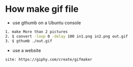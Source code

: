 # How make gif file

* use gthumb on a Ubuntu console
```bash
1. make More than 2 pictures
2. $ convert -loop 0 -delay 100 in1.png in2.png out.gif
3. $ gthumb ./out.gif
```

* use a website
```bash
site: https://giphy.com/create/gifmaker
```
